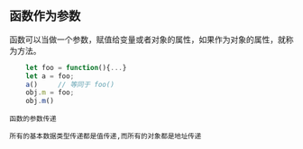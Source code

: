 ## 函数作为参数

函数可以当做一个参数，赋值给变量或者对象的属性，如果作为对象的属性，就称为方法。

```js
    let foo = function(){...}
    let a = foo;
    a()     // 等同于 foo()
    obj.m = foo;
    obj.m()   
```

    函数的参数传递

    所有的基本数据类型传递都是值传递,而所有的对象都是地址传递
